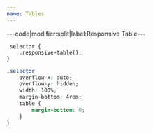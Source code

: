 ```yaml
---
name: Tables
---
```


---code|modifier:split|label:Responsive Table---

```less
.selector {
	.responsive-table();
}
```

```css
.selector
	overflow-x: auto;
	overflow-y: hidden;
	width: 100%;
	margin-bottom: 4rem;
	table {
		margin-bottom: 0;
	}
}
```
